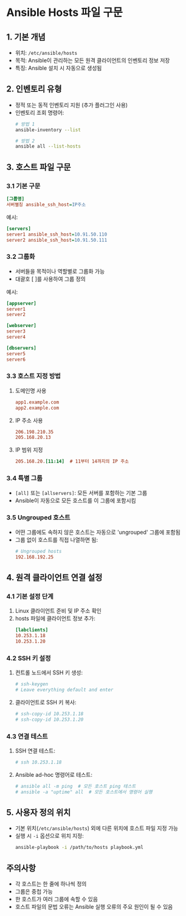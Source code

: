 # Ansible Hosts 파일 구문

## 1. 기본 개념
- 위치: `/etc/ansible/hosts`
- 목적: Ansible이 관리하는 모든 원격 클라이언트의 인벤토리 정보 저장
- 특징: Ansible 설치 시 자동으로 생성됨

## 2. 인벤토리 유형
- 정적 또는 동적 인벤토리 지원 (추가 플러그인 사용)
- 인벤토리 조회 명령어:
  ```bash
  # 방법 1
  ansible-inventory --list
  
  # 방법 2
  ansible all --list-hosts
  ```

## 3. 호스트 파일 구문

### 3.1 기본 구문
```ini
[그룹명]
서버별칭 ansible_ssh_host=IP주소
```

예시:
```ini
[servers]
server1 ansible_ssh_host=10.91.50.110
server2 ansible_ssh_host=10.91.50.111
```

### 3.2 그룹화
- 서버들을 목적이나 역할별로 그룹화 가능
- 대괄호 [ ]를 사용하여 그룹 정의

예시:
```ini
[appserver]
server1
server2

[webserver]
server3
server4

[dbservers]
server5
server6
```

### 3.3 호스트 지정 방법
1. 도메인명 사용
   ```ini
   app1.example.com
   app2.example.com
   ```

2. IP 주소 사용
   ```ini
   206.198.210.35
   205.168.20.13
   ```

3. IP 범위 지정
   ```ini
   205.168.20.[11:14]  # 11부터 14까지의 IP 주소
   ```

### 3.4 특별 그룹
- `[all]` 또는 `[allservers]`: 모든 서버를 포함하는 기본 그룹
- Ansible이 자동으로 모든 호스트를 이 그룹에 포함시킴

### 3.5 Ungrouped 호스트
- 어떤 그룹에도 속하지 않은 호스트는 자동으로 'ungrouped' 그룹에 포함됨
- 그룹 없이 호스트를 직접 나열하면 됨:
  ```ini
  # Ungrouped hosts
  192.168.192.25
  ```

## 4. 원격 클라이언트 연결 설정

### 4.1 기본 설정 단계
1. Linux 클라이언트 준비 및 IP 주소 확인
2. hosts 파일에 클라이언트 정보 추가:
   ```ini
   [labclients]
   10.253.1.18
   10.253.1.20
   ```

### 4.2 SSH 키 설정
1. 컨트롤 노드에서 SSH 키 생성:
   ```bash
   # ssh-keygen
   # Leave everything default and enter
   ```

2. 클라이언트로 SSH 키 복사:
   ```bash
   # ssh-copy-id 10.253.1.18
   # ssh-copy-id 10.253.1.20
   ```

### 4.3 연결 테스트
1. SSH 연결 테스트:
   ```bash
   # ssh 10.253.1.18
   ```

2. Ansible ad-hoc 명령어로 테스트:
   ```bash
   # ansible all -m ping  # 모든 호스트 ping 테스트
   # ansible -a "uptime" all  # 모든 호스트에서 명령어 실행
   ```

## 5. 사용자 정의 위치
- 기본 위치(`/etc/ansible/hosts`) 외에 다른 위치에 호스트 파일 지정 가능
- 실행 시 `-i` 옵션으로 위치 지정:
  ```bash
  ansible-playbook -i /path/to/hosts playbook.yml
  ```

## 주의사항
- 각 호스트는 한 줄에 하나씩 정의
- 그룹은 중첩 가능
- 한 호스트가 여러 그룹에 속할 수 있음
- 호스트 파일의 문법 오류는 Ansible 실행 오류의 주요 원인이 될 수 있음 